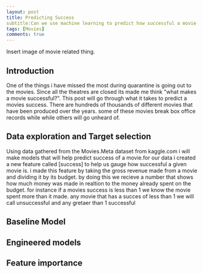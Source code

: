 ```yaml
---
layout: post
title: Predicting Success
subtitle:Can we use machine learning to predict how successful a movie will be?
tags: [Movies]
comments: true
---
```

Insert image of movie related thing.

## Introduction

  One of the things i have missed the most during quarantine is going out to the movies. Since all the theatres are closed its made me think "what makes a movie successful?". This post will go through what it takes to predict a movies success. There are hundreds of thousands of different movies that have been produced over the years. some of these movies break box office records while while others will go unheard of. 
  
  ## Data exploration and Target selection
  Using data gathered from the Movies.Meta dataset from kaggle.com i will make models that will help predict success of a movie.for our data i created a new feature called [success] to help us gauge how successful a given movie is. i made this feature by taking the gross revenue made from a movie and dividing it by its budget. by doing this we recieve a number that shows how much money was made in realtion to the money already spent on the budget. for instance if a movies success is less than 1 we know the movie spent more than it made. any movie that has a succes of less than 1 we will call unsuccessful and any gretaer than 1 successful
  
  ## Baseline Model
  
  ## Engineered models
  
  ## Feature importance
